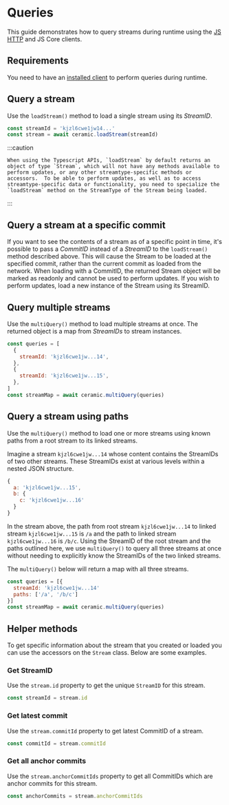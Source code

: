# Queries

This guide demonstrates how to query streams during runtime using the [JS HTTP](./ceramic-http.md) and JS Core clients.

## **Requirements**

You need to have an [installed client](./ceramic-http.md) to perform queries during runtime.

## **Query a stream**

Use the `loadStream()` method to load a single stream using its _StreamID_.

```javascript
const streamId = 'kjzl6cwe1jw14...'
const stream = await ceramic.loadStream(streamId)
```

:::caution 

    When using the Typescript APIs, `loadStream` by default returns an object of type `Stream`, which will not have any methods available to perform updates, or any other streamtype-specific methods or accessors.  To be able to perform updates, as well as to access streamtype-specific data or functionality, you need to specialize the `loadStream` method on the StreamType of the Stream being loaded.
:::


## **Query a stream at a specific commit**

If you want to see the contents of a stream as of a specific point in time, it's possible to pass a _CommitID_ instead of a _StreamID_ to the `loadStream()` method described above. This will cause the Stream to be loaded at the specified commit, rather than the current commit as loaded from the network. When loading with a CommitID, the returned Stream object will be marked as readonly and cannot be used to perform updates. If you wish to perform updates, load a new instance of the Stream using its StreamID.

## **Query multiple streams**

Use the `multiQuery()` method to load multiple streams at once. The returned object is a map from _StreamIDs_ to stream instances.

```javascript
const queries = [
  {
    streamId: 'kjzl6cwe1jw...14',
  },
  {
    streamId: 'kjzl6cwe1jw...15',
  },
]
const streamMap = await ceramic.multiQuery(queries)
```


## **Query a stream using paths**

Use the `multiQuery()` method to load one or more streams using known paths from a root stream to its linked streams.

Imagine a stream `kjzl6cwe1jw...14` whose content contains the StreamIDs of two other streams. These StreamIDs exist at various levels within a nested JSON structure.

```javascript
{
  a: 'kjzl6cwe1jw...15',
  b: {
    c: 'kjzl6cwe1jw...16'
  }
}
```

In the stream above, the path from root stream `kjzl6cwe1jw...14` to linked stream `kjzl6cwe1jw...15` is `/a` and the path to linked stream `kjzl6cwe1jw...16` is `/b/c`. Using the StreamID of the root stream and the paths outlined here, we use `multiQuery()` to query all three streams at once without needing to explicitly know the StreamIDs of the two linked streams.

The `multiQuery()` below will return a map with all three streams.

```javascript
const queries = [{
  streamId: 'kjzl6cwe1jw...14'
  paths: ['/a', '/b/c']
}]
const streamMap = await ceramic.multiQuery(queries)
```


## **Helper methods**

To get specific information about the stream that you created or loaded you can use the accessors on the `Stream` class. Below are some examples.



### Get StreamID

Use the `stream.id` property to get the unique `StreamID` for this stream.

```javascript
const streamId = stream.id
```



### Get latest commit

Use the `stream.commitId` property to get latest CommitID of a stream.

```javascript
const commitId = stream.commitId
```



### Get all anchor commits

Use the `stream.anchorCommitIds` property to get all CommitIDs which are anchor commits for this stream.

```javascript
const anchorCommits = stream.anchorCommitIds
```
